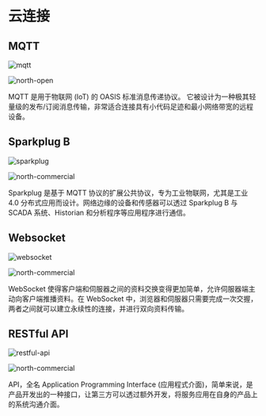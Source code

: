 # 云连接

## MQTT

![mqtt](./assets/MQTT.png)

![north-open](./assets/north-open.png)

MQTT 是用于物联网 (IoT) 的 OASIS 标准消息传递协议。 它被设计为一种极其轻量级的发布/订阅消息传输，非常适合连接具有小代码足迹和最小网络带宽的远程设备。

## Sparkplug B

![sparkplug](./assets/Sparkplug.png)

![north-commercial](./assets/north-commercial.png)

Sparkplug 是基于 MQTT 协议的扩展公共协议，专为工业物联网，尤其是工业 4.0 分布式应用而设计。网络边缘的设备和传感器可以透过 Sparkplug B 与 SCADA 系统、Historian 和分析程序等应用程序进行通信。

## Websocket

![websocket](./assets/Websocket.png)

![north-commercial](./assets/north-commercial.png)

WebSocket 使得客户端和伺服器之间的资料交换变得更加简单，允许伺服器端主动向客户端推播资料。在 WebSocket 中，浏览器和伺服器只需要完成一次交握，两者之间就可以建立永续性的连接，并进行双向资料传输。

## RESTful API

![restful-api](./assets/RESTFUL-API.png)

![north-commercial](./assets/north-commercial.png)

API，全名 Application Programming Interface (应用程式介面)，简单来说，是产品开发出的一种接口，让第三方可以透过额外开发，将服务应用在自身的产品上的系统沟通介面。
